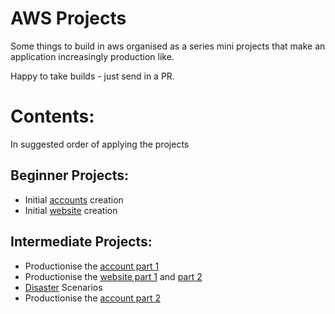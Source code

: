 # AWS Projects
Some things to build in aws organised as a series mini projects that make an application increasingly production like. <br />

Happy to take builds - just send in a PR. <br />

# Contents:
In suggested order of applying the projects

## Beginner Projects:
* Initial [accounts](beginner/create_accounts.md) creation
* Initial [website](beginner/create_basic_website.md) creation

## Intermediate Projects:
* Productionise the [account part 1](intermediate/productionise_account.md) 
* Productionise the [website part 1](intermediate/productionise_app.md) and [part 2](intermediate/productionise_app2.md)
* [Disaster](intermediate/disaster_scenarios.md) Scenarios
* Productionise the [account part 2](intermediate/productionise_account2.md) 
